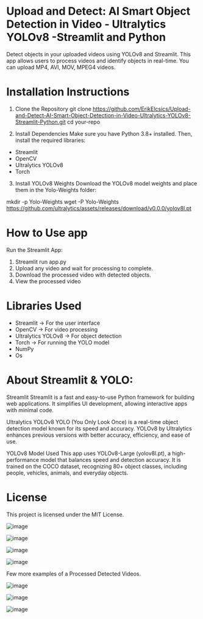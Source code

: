 # Upload and Detect: AI Smart Object Detection in Video - Ultralytics YOLOv8 -Streamlit and Python

Detect objects in your uploaded videos using YOLOv8 and Streamlit. This app allows users to process videos and identify objects in real-time. You can upload MP4, AVI, MOV, MPEG4 videos.

# Installation Instructions
1. Clone the Repository
git clone https://github.com/ErikElcsics/Upload-and-Detect-AI-Smart-Object-Detection-in-Video-Ultralytics-YOLOv8-Streamlit-Python.git
cd your-repo

2. Install Dependencies
Make sure you have Python 3.8+ installed. Then, install the required libraries:

- Streamlit 
- OpenCV 
- Ultralytics YOLOv8 
- Torch 

3. Install YOLOv8 Weights
Download the YOLOv8 model weights and place them in the Yolo-Weights folder:

mkdir -p Yolo-Weights
wget -P Yolo-Weights https://github.com/ultralytics/assets/releases/download/v0.0.0/yolov8l.pt

# How to Use app

Run the Streamlit App:

1. Streamlit run app.py
2. Upload any video and wait for processing to complete.
3. Download the processed video with detected objects.
4. View the processed video

# Libraries Used
- Streamlit → For the user interface
- OpenCV → For video processing
- Ultralytics YOLOv8 → For object detection
- Torch → For running the YOLO model
- NumPy
- Os

# About Streamlit & YOLO:

Streamlit
Streamlit is a fast and easy-to-use Python framework for building web applications. It simplifies UI development, allowing interactive apps with minimal code.

Ultralytics YOLOv8
YOLO (You Only Look Once) is a real-time object detection model known for its speed and accuracy. YOLOv8 by Ultralytics enhances previous versions with better accuracy, efficiency, and ease of use.

YOLOv8 Model Used
This app uses YOLOv8-Large (yolov8l.pt), a high-performance model that balances speed and detection accuracy. It is trained on the COCO dataset, recognizing 80+ object classes, including people, vehicles, animals, and everyday objects.

# License
This project is licensed under the MIT License.

![image](https://github.com/user-attachments/assets/1b741da8-6302-4dd5-b342-0a753f56695e)

![image](https://github.com/user-attachments/assets/1ea8fb96-c951-4fc7-80a4-43b4a16dacb4)

![image](https://github.com/user-attachments/assets/b96d8490-8a4a-4367-9592-2bf4c238a717)

![image](https://github.com/user-attachments/assets/4a923e6c-f92a-4497-878c-7759565558d3)

Few more examples of a Processed Detected Videos.

![image](https://github.com/user-attachments/assets/277e5dd7-2383-436f-b3c9-ab12903ff899)

![image](https://github.com/user-attachments/assets/701d1707-7dbc-48c3-938a-77d82f3c44c0)

![image](https://github.com/user-attachments/assets/8271a785-0066-4997-bca3-7b66b8dffed4)




